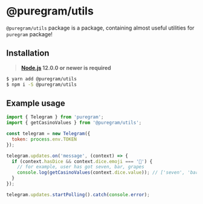 # @puregram/utils

`@puregram/utils` package is a package, containing
almost useful utilities for `puregram` package!

## Installation
> **[Node.js](https://nodejs.org/) 12.0.0 or newer is required**

```sh
$ yarn add @puregram/utils
$ npm i -S @puregram/utils
```

## Example usage
```js
import { Telegram } from 'puregram';
import { getCasinoValues } from '@puregram/utils';

const telegram = new Telegram({
  token: process.env.TOKEN
});

telegram.updates.on('message', (context) => {
  if (context.hasDice && context.dice.emoji === '🎰') {
    // for example, user has got seven, bar, grapes
    console.log(getCasinoValues(context.dice.value)); // ['seven', 'bar', 'grapes']
  }
});

telegram.updates.startPolling().catch(console.error);
```

